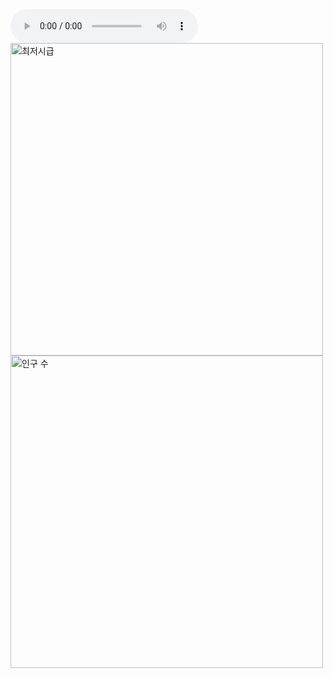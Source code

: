 <audio controls>
  <source src="https://github.com/yourusername/yourrepository/raw/main/path-to-your-file.mp3" type="audio/mpeg">
</audio>


<img src="https://github.com/user-attachments/assets/f3767c56-043a-4f92-ba15-953210e57478" width="500" hegiht ="510" alt="최저시급" />
<img src="https://github.com/skwnddp/skwnddp/assets/119595705/e5175c1d-6e32-4484-a942-d03c12f6ef7c" width="500" hegiht ="500" alt="인구 수" />
